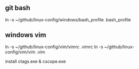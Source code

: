 ## git bash
ln -s ~/github/linux-config/windows/bash_profile .bash_profile

## windows vim
ln -s ~/github/linux-config/vim/vimrc  .vimrc 
ln -s ~/github/linux-config/vim/vim  .vim 

install ctags.exe & cscope.exe 
